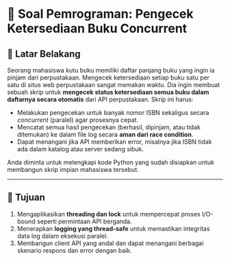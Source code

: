 

# 🧾 Soal Pemrograman: Pengecek Ketersediaan Buku Concurrent

## 🧠 Latar Belakang

Seorang mahasiswa kutu buku memiliki daftar panjang buku yang ingin ia pinjam dari perpustakaan. Mengecek ketersediaan setiap buku satu per satu di situs web perpustakaan sangat memakan waktu. Dia ingin membuat sebuah skrip untuk **mengecek status ketersediaan semua buku dalam daftarnya secara otomatis** dari API perpustakaan. Skrip ini harus:

- Melakukan pengecekan untuk banyak nomor ISBN sekaligus secara *concurrent* (paralel) agar prosesnya cepat.
- Mencatat semua hasil pengecekan (berhasil, dipinjam, atau tidak ditemukan) ke dalam file log secara **aman dari race condition**.
- Dapat menangani jika API memberikan error, misalnya jika ISBN tidak ada dalam katalog atau server sedang sibuk.

Anda diminta untuk melengkapi kode Python yang sudah disiapkan untuk membangun skrip impian mahasiswa tersebut.

---

## 🎯 Tujuan

1. Mengaplikasikan **threading dan lock** untuk mempercepat proses I/O-bound seperti permintaan API berganda.
2. Menerapkan **logging yang thread-safe** untuk memastikan integritas data log dalam eksekusi paralel.
3. Membangun client API yang andal dan dapat menangani berbagai skenario respons dan error dengan baik.
